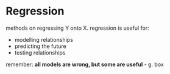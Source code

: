 # Regression

methods on regressing Y onto X. regression is useful for:

* modelling relationships
* predicting the future
* testing relationships

remember: **all models are wrong, but some are useful** - g. box
